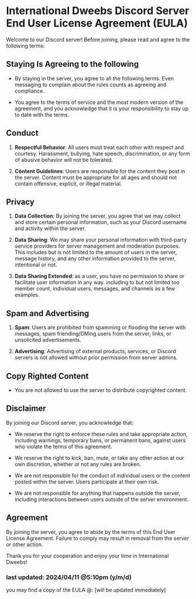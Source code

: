 # International Dweebs Discord Server End User License Agreement (EULA)

Welcome to our Discord server! Before joining, please read and agree to the following terms:

## Staying Is Agreeing to the following

- By staying in the server, you agree to all the following terms. Even messaging to complain about the rules counts as agreeing and compliance.

- You agree to the terms of service and the most modern version of the agreement, and you acknowledge that it is your responsibility to stay up to date with the terms.

## Conduct

1. **Respectful Behavior**: All users must treat each other with respect and courtesy. Harassment, bullying, hate speech, discrimination, or any form of abusive behavior will not be tolerated.

2. **Content Guidelines**: Users are responsible for the content they post in the server. Content must be appropriate for all ages and should not contain offensive, explicit, or illegal material.

## Privacy

1. **Data Collection**: By joining the server, you agree that we may collect and store certain personal information, such as your Discord username and activity within the server.

2. **Data Sharing**: We may share your personal information with third-party service providers for server management and moderation purposes. This includes but is not limited to the amount of users in the server, message history, and any other information provided to the server, intentional or not.

3. **Data Sharing Extended**: as a user, you have no permission to share or facilitate user information in any way. including to but not limited too member count, individual users, messages, and channels as a few examples.

## Spam and Advertising

1. **Spam**: Users are prohibited from spamming or flooding the server with messages, spam friending/DMing users from the server, links, or unsolicited advertisements.

2. **Advertising**: Advertising of external products, services, or Discord servers is not allowed without prior permission from server admins.

## Copy Righted Content

- You are not allowed to use the server to distribute copyrighted content.

## Disclaimer

By joining our Discord server, you acknowledge that:

- We reserve the right to enforce these rules and take appropriate action, including warnings, temporary bans, or permanent bans, against users who violate the terms of this agreement.

- We reserve the right to kick, ban, mute, or take any other action at our own discretion, whether or not any rules are broken.

- We are not responsible for the conduct of individual users or the content posted within the server. Users participate at their own risk.

- We are not responsible for anything that happens outside the server, including interactions between users outside of the server environment.

## Agreement

By joining the server, you agree to abide by the terms of this End User License Agreement. Failure to comply may result in removal from the server or other action.

Thank you for your cooperation and enjoy your time in International Dweebs!

### last updated: 2024/04/11 @5:10pm (y/m/d)

you may find a copy of the EULA @: [will be updated immediately]
